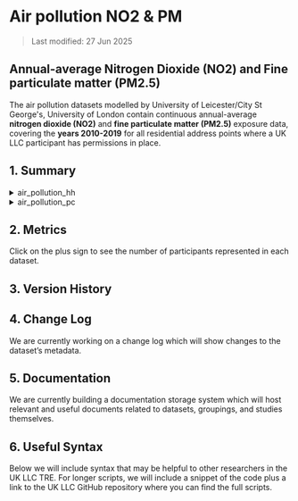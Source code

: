 # Air pollution NO2 & PM

>Last modified: 27 Jun 2025

## Annual-average Nitrogen Dioxide (NO2) and Fine particulate matter (PM2.5)

The air pollution datasets modelled by University of Leicester/City St George's, University of London contain continuous annual-average **nitrogen dioxide (NO2)** and **fine particulate matter (PM2.5)** exposure data, covering the **years 2010-2019** for all residential address points where a UK LLC participant has permissions in place.


## 1. Summary 

<details>
  <summary>air_pollution_hh</summary>

Annual-average nitrogen dioxide (NO2) and fine particulate matter (PM2.5) exposure surfaces for Great Britain, household level.

| **Dataset Descriptor**             | **Dataset-specific Information**                                                                                                                                                           |
|-----------------------------------|---------------------------------------------------------------------------------------------------------------------------------------------------------------------------------------------|
| Name of dataset in TRE            |                                                                                                                                                            |
| Citation (APA)                    | |
| Download citation                 |                                                                                                 |
| Owner                             | University of Leicester                                                                                                                                                                     |
| Temporal coverage                 |                                                                                                                                                                                    |
| Geographical coverage             |                                                                                                                                                                            |
| Key link                          |                                                                                                 |
| Keywords                          | Pollution, Nitrogen Dioxide, Fine particulate matter                                                                                                                                                          |
| Participant count                 |                                                                                                                                                                                             |
| Number of variables               |                                                                                                                                                                                             |
| Number of observations            |                                                                                                                                                                                             |
| Latest extract date               |                                                                                                                                                                                             |
| Specific restrictions to data use |                                                                                                                                                                                             |
| Build a data request              |                                                                                                                                                                                             |
| Version                           | 
                                                                                                                                                                                         | 

**Variables:**
| **Variable Group** | **Variable** | **Description** | **Source** | **Date range of data** |
|--------------------|--------------|------------------|------------|-------------------------|
|                    |              |                  |            |                         |
|                    |              |                  |            |                         |
|                    |              |                  |            |                         |
|                    |              |                  |            |                         |
|                    |              |                  |            |                         |

</details>


<details>
  <summary>air_pollution_pc</summary>

Annual-average nitrogen dioxide (NO2) and fine particulate matter (PM2.5) exposure surfaces for Great Britain, postcode level.

| **Dataset Descriptor**             | **Dataset-specific Information**                                                                                                                                                           |
|-----------------------------------|---------------------------------------------------------------------------------------------------------------------------------------------------------------------------------------------|
| Name of dataset in TRE            |                                                                                                                                                             |
| Citation (APA)                    | |
| Download citation                 |                                                                                                 |
| Owner                             | University of Leicester                                                                                                                                                                     |
| Temporal coverage                 |                                                                                                                                                                                    |
| Geographical coverage             |                                                                                                                                                                            |
| Key link                          |                                                                                                 |
| Keywords                          | Pollution, Nitrogen Dioxide, Fine particulate matter                                                                                                                                                          |
| Participant count                 |                                                                                                                                                                                             |
| Number of variables               |                                                                                                                                                                                             |
| Number of observations            |                                                                                                                                                                                             |
| Latest extract date               |                                                                                                                                                                                             |
| Specific restrictions to data use |                                                                                                                                                                                             |
| Build a data request              |                                                                                                                                                                                             |
| Version                           | 
                                                                                                                                                                                         | 

**Variables:**
| **Variable Group** | **Variable** | **Description** | **Source** | **Date range of data** |
|--------------------|--------------|------------------|------------|-------------------------|
|                    |              |                  |            |                         |
|                    |              |                  |            |                         |
|                    |              |                  |            |                         |
|                    |              |                  |            |                         |
|                    |              |                  |            |                         |

</details>


## 2. Metrics 

Click on the plus sign to see the number of participants represented in each dataset. 

## 3. Version History 

## 4. Change Log 

We are currently working on a change log which will show changes to the dataset’s metadata. 

## 5. Documentation 

We are currently building a documentation storage system which will host relevant and useful documents related to datasets, groupings, and studies themselves. 

## 6. Useful Syntax 

Below we will include syntax that may be helpful to other researchers in the UK LLC TRE. For longer scripts, we will include a snippet of the code plus a link to the UK LLC GitHub repository where you can find the full scripts. 

 